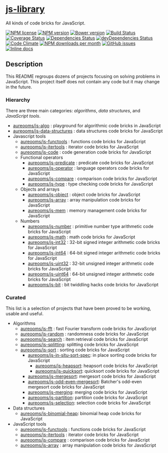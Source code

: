 [js-library](http://aureooms.github.io/js-library)
==

All kinds of code bricks for JavaScript.

[![NPM license](http://img.shields.io/npm/l/aureooms-js-library.svg?style=flat)](https://raw.githubusercontent.com/aureooms/js-library/master/LICENSE)
[![NPM version](http://img.shields.io/npm/v/aureooms-js-library.svg?style=flat)](https://www.npmjs.org/package/aureooms-js-library)
[![Bower version](http://img.shields.io/bower/v/aureooms-js-library.svg?style=flat)](http://bower.io/search/?q=aureooms-js-library)
[![Build Status](http://img.shields.io/travis/aureooms/js-library.svg?style=flat)](https://travis-ci.org/aureooms/js-library)
[![Coverage Status](http://img.shields.io/coveralls/aureooms/js-library.svg?style=flat)](https://coveralls.io/r/aureooms/js-library)
[![Dependencies Status](http://img.shields.io/david/aureooms/js-library.svg?style=flat)](https://david-dm.org/aureooms/js-library#info=dependencies)
[![devDependencies Status](http://img.shields.io/david/dev/aureooms/js-library.svg?style=flat)](https://david-dm.org/aureooms/js-library#info=devDependencies)
[![Code Climate](http://img.shields.io/codeclimate/github/aureooms/js-library.svg?style=flat)](https://codeclimate.com/github/aureooms/js-library)
[![NPM downloads per month](http://img.shields.io/npm/dm/aureooms-js-library.svg?style=flat)](https://www.npmjs.org/package/aureooms-js-library)
[![GitHub issues](http://img.shields.io/github/issues/aureooms/js-library.svg?style=flat)](https://github.com/aureooms/js-library/issues)
[![Inline docs](http://inch-ci.org/github/aureooms/js-library.svg?branch=master&style=shields)](http://inch-ci.org/github/aureooms/js-library)

## Description

This README regroups dozens of projects focusing on solving problems in JavaScript. This project itself does not contain any code but it may change in the future.

### Hierarchy

There are three main categories: *algorithms*, *data structures*, and *JavaScript tools*.

- [aureooms/js-algo](https://github.com/aureooms/js-algo) : playground for algorithmic code bricks in JavaScript
- [aureooms/js-data-structures](https://github.com/aureooms/js-data-structures) : data structures code bricks for JavaScript
- Javascript tools
  - [aureooms/js-functools](https://github.com/aureooms/js-functools) : functions code bricks for JavaScript
  - [aureooms/js-itertools](https://github.com/aureooms/js-itertools) : iterator code bricks for JavaScript
  - [aureooms/js-code](https://github.com/aureooms/js-code) : code generation code bricks for JavaScript
  - Functional operators
    - [aureooms/js-predicate](https://github.com/aureooms/js-predicate) : predicate code bricks for JavaScript
    - [aureooms/js-operator](https://github.com/aureooms/js-operator) : language operators code bricks for JavaScript
    - [aureooms/js-compare](https://github.com/aureooms/js-compare) : comparison code bricks for JavaScript
    - [aureooms/js-type](https://github.com/aureooms/js-type) : type checking code bricks for JavaScript
  - Objects and arrays
    - [aureooms/js-object](https://github.com/aureooms/js-object) : object code bricks for JavaScript
    - [aureooms/js-array](https://github.com/aureooms/js-array) : array manipulation code bricks for JavaScript
    - [aureooms/js-mem](https://github.com/aureooms/js-mem) : memory management code bricks for JavaScript
  - Numbers
    - [aureooms/js-number](https://github.com/aureooms/js-number) : primitive number type arithmetic code bricks for JavaScript
    - [aureooms/js-math](https://github.com/aureooms/js-math) : math code bricks for JavaScript
    - [aureooms/js-int32](https://github.com/aureooms/js-int32) : 32-bit signed integer arithmetic code bricks for JavaScript
    - [aureooms/js-int64](https://github.com/aureooms/js-int64) : 64-bit signed integer arithmetic code bricks for JavaScript
    - [aureooms/js-uint32](https://github.com/aureooms/js-uint32) : 32-bit unsigned integer arithmetic code bricks for JavaScript
    - [aureooms/js-uint64](https://github.com/aureooms/js-uint64) : 64-bit unsigned integer arithmetic code bricks for JavaScript
    - [aureooms/js-bit](https://github.com/aureooms/js-bit) : bit twiddling hacks code bricks for JavaScript

### Curated

This list is a selection of projects that have been proved to be working, usable and useful.

  - Algorithms
    - [aureooms/js-fft](https://github.com/aureooms/js-fft) : fast Fourier transform code bricks for JavaScript
    - [aureooms/js-random](https://github.com/aureooms/js-random) : randomness code bricks for JavaScript
    - [aureooms/js-search](https://github.com/aureooms/js-search) : item retrieval code bricks for JavaScript
    - [aureooms/js-splitting](https://github.com/aureooms/js-splitting): splitting code bricks for JavaScript
    - [aureooms/js-sort](https://github.com/aureooms/js-sort) : sorting code bricks for JavaScript
      - [aureooms/js-in-situ-sort-spec](https://github.com/aureooms/js-in-situ-sort-spec): in place sorting code bricks for JavaScript
        - [aureooms/js-heapsort](https://github.com/aureooms/js-heapsort): heapsort code bricks for JavaScript
        - [aureooms/js-quicksort](https://github.com/aureooms/js-quicksort): quicksort code bricks for JavaScript
      - [aureooms/js-mergesort](https://github.com/aureooms/js-mergesort): mergesort code bricks for JavaScript
      - [aureooms/js-odd-even-mergesort](https://github.com/aureooms/js-odd-even-mergesort): Batcher's odd-even mergesort code bricks for JavaScript
      - [aureooms/js-merging](https://github.com/aureooms/js-merging): merging code bricks for JavaScript
      - [aureooms/js-partition](https://github.com/aureooms/js-partition): partition code bricks for JavaScript
      - [aureooms/js-selection](https://github.com/aureooms/js-selection): selection code bricks for JavaScript
  - Data structures
    - [aureooms/js-binomial-heap](https://github.com/aureooms/js-binomial-heap): binomial heap code bricks for JavaScript
  - JavaScript tools
    - [aureooms/js-functools](https://github.com/aureooms/js-functools) : functions code bricks for JavaScript
    - [aureooms/js-itertools](https://github.com/aureooms/js-itertools) : iterator code bricks for JavaScript
    - [aureooms/js-compare](https://github.com/aureooms/js-compare) : comparison code bricks for JavaScript
    - [aureooms/js-array](https://github.com/aureooms/js-array) : array manipulation code bricks for JavaScript
